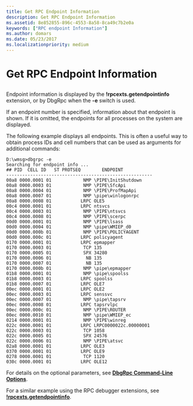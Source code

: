```yaml
---
title: Get RPC Endpoint Information
description: Get RPC Endpoint Information
ms.assetid: 8e852855-896c-4553-8a58-8ca49c7b2e0a
keywords: ["RPC endpoint Information"]
ms.author: domars
ms.date: 05/23/2017
ms.localizationpriority: medium
---
```


# Get RPC Endpoint Information


## <span id="ddk_get_rpc_endpoint_information_dbg"></span><span id="DDK_GET_RPC_ENDPOINT_INFORMATION_DBG"></span>


Endpoint information is displayed by the **!rpcexts.getendpointinfo** extension, or by DbgRpc when the **-e** switch is used.

If an endpoint number is specified, information about that endpoint is shown. If it is omitted, the endpoints for all processes on the system are displayed.

The following example displays all endpoints. This is often a useful way to obtain process IDs and cell numbers that can be used as arguments for additional commands:

```console
D:\wmsg>dbgrpc -e
Searching for endpoint info ...
## PID  CELL ID   ST PROTSEQ        ENDPOINT
-------------------------------------------------------
00a8 0000.0001 01            NMP \PIPE\InitShutdown
00a8 0000.0003 01            NMP \PIPE\SfcApi
00a8 0000.0004 01            NMP \PIPE\ProfMapApi
00a8 0000.0007 01            NMP \pipe\winlogonrpc
00a8 0000.0008 01           LRPC OLE5
00c4 0000.0001 01           LRPC ntsvcs
00c4 0000.0003 01            NMP \PIPE\ntsvcs
00c4 0000.0008 01            NMP \PIPE\scerpc
00d0 0000.0001 01            NMP \PIPE\lsass
00d0 0000.0004 01            NMP \pipe\WMIEP_d0
00d0 0000.000b 01            NMP \PIPE\POLICYAGENT
00d0 0000.000c 01           LRPC policyagent
0170 0000.0001 01           LRPC epmapper
0170 0000.0003 01            TCP 135
0170 0000.0005 01            SPX 34280
0170 0000.0006 01             NB 135
0170 0000.0007 01             NB 135
0170 0000.000b 01            NMP \pipe\epmapper
01b8 0000.0001 01            NMP \pipe\spoolss
01b8 0000.0003 01           LRPC spoolss
01b8 0000.0007 01           LRPC OLE7
00ec 0000.0001 01           LRPC OLE2
00ec 0000.0003 01           LRPC senssvc
00ec 0000.0007 01            NMP \pipe\tapsrv
00ec 0000.0008 01           LRPC tapsrvlpc
00ec 0000.000c 01            NMP \PIPE\ROUTER
00ec 0000.0010 01            NMP \pipe\WMIEP_ec
0214 0000.0001 01            NMP \PIPE\winreg
022c 0000.0001 01           LRPC LRPC0000022c.00000001
022c 0000.0003 01            TCP 1058
022c 0000.0005 01            SPX 24576
022c 0000.0006 01            NMP \PIPE\atsvc
02a8 0000.0001 01           LRPC OLE3
0370 0000.0001 01           LRPC OLE9
0278 0000.0001 01            TCP 1120
030c 0000.0001 01           LRPC OLE12
```

For details on the optional parameters, see [**DbgRpc Command-Line Options**](dbgrpc-command-line-options.md).

For a similar example using the RPC debugger extensions, see [**!rpcexts.getendpointinfo**](-rpcexts-getendpointinfo.md).

 

 






